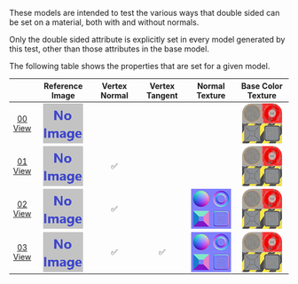 These models are intended to test the various ways that double sided can be set on a material, both with and without normals.

Only the double sided attribute is explicitly set in every model generated by this test, other than those attributes in the base model.  
 
The following table shows the properties that are set for a given model.  

|   | Reference Image | Vertex Normal | Vertex Tangent | Normal Texture | Base Color Texture |
| :---: | :---: | :---: | :---: | :---: | :---: |
| [00](Material_Doublesided_00.gltf)<br>[View](https://bghgary.github.io/glTF-Asset-Generator/Preview/BabylonJS/?fileName=Material_Doublesided_00.gltf) | [<img src="Thumbnails/Material_Doublesided_00.png" align="middle">](ReferenceImages/Material_Doublesided_00.png) |   |   |   | <img src="Thumbnails/BaseColor_Plane.png" height="72" width="72" align="middle"> |
| [01](Material_Doublesided_01.gltf)<br>[View](https://bghgary.github.io/glTF-Asset-Generator/Preview/BabylonJS/?fileName=Material_Doublesided_01.gltf) | [<img src="Thumbnails/Material_Doublesided_01.png" align="middle">](ReferenceImages/Material_Doublesided_01.png) | :white_check_mark: |   |   | <img src="Thumbnails/BaseColor_Plane.png" height="72" width="72" align="middle"> |
| [02](Material_Doublesided_02.gltf)<br>[View](https://bghgary.github.io/glTF-Asset-Generator/Preview/BabylonJS/?fileName=Material_Doublesided_02.gltf) | [<img src="Thumbnails/Material_Doublesided_02.png" align="middle">](ReferenceImages/Material_Doublesided_02.png) | :white_check_mark: |   | <img src="Thumbnails/Normal_Plane.png" height="72" width="72" align="middle"> | <img src="Thumbnails/BaseColor_Plane.png" height="72" width="72" align="middle"> |
| [03](Material_Doublesided_03.gltf)<br>[View](https://bghgary.github.io/glTF-Asset-Generator/Preview/BabylonJS/?fileName=Material_Doublesided_03.gltf) | [<img src="Thumbnails/Material_Doublesided_03.png" align="middle">](ReferenceImages/Material_Doublesided_03.png) | :white_check_mark: | :white_check_mark: | <img src="Thumbnails/Normal_Plane.png" height="72" width="72" align="middle"> | <img src="Thumbnails/BaseColor_Plane.png" height="72" width="72" align="middle"> |
 
